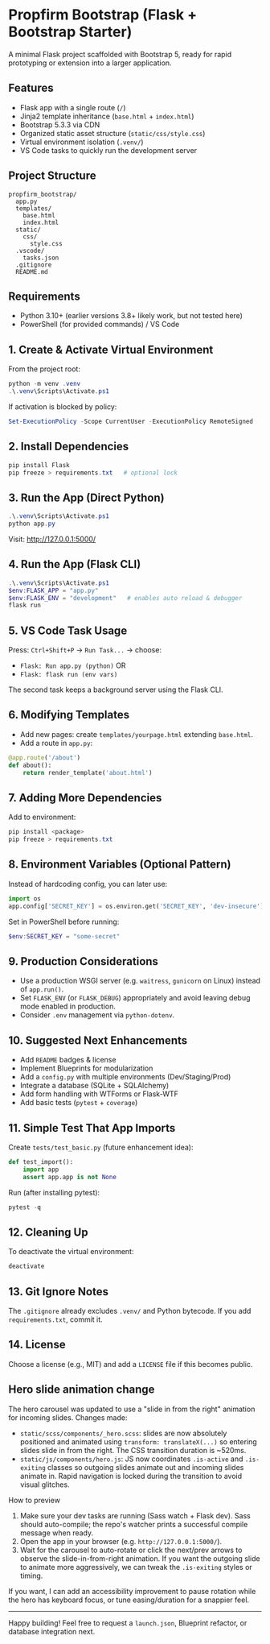 # Propfirm Bootstrap (Flask + Bootstrap Starter)

A minimal Flask project scaffolded with Bootstrap 5, ready for rapid prototyping or extension into a larger application.

## Features
- Flask app with a single route (`/`)
- Jinja2 template inheritance (`base.html` + `index.html`)
- Bootstrap 5.3.3 via CDN
- Organized static asset structure (`static/css/style.css`)
- Virtual environment isolation (`.venv/`)
- VS Code tasks to quickly run the development server

## Project Structure
```
propfirm_bootstrap/
  app.py
  templates/
    base.html
    index.html
  static/
    css/
      style.css
  .vscode/
    tasks.json
  .gitignore
  README.md
```

## Requirements
- Python 3.10+ (earlier versions 3.8+ likely work, but not tested here)
- PowerShell (for provided commands) / VS Code

## 1. Create & Activate Virtual Environment
From the project root:
```powershell
python -m venv .venv
.\.venv\Scripts\Activate.ps1
```
If activation is blocked by policy:
```powershell
Set-ExecutionPolicy -Scope CurrentUser -ExecutionPolicy RemoteSigned
```

## 2. Install Dependencies
```powershell
pip install Flask
pip freeze > requirements.txt   # optional lock
```

## 3. Run the App (Direct Python)
```powershell
.\.venv\Scripts\Activate.ps1
python app.py
```
Visit: http://127.0.0.1:5000/

## 4. Run the App (Flask CLI)
```powershell
.\.venv\Scripts\Activate.ps1
$env:FLASK_APP = "app.py"
$env:FLASK_ENV = "development"   # enables auto reload & debugger
flask run
```

## 5. VS Code Task Usage
Press: `Ctrl+Shift+P` → `Run Task...` → choose:
- `Flask: Run app.py (python)` OR
- `Flask: flask run (env vars)`

The second task keeps a background server using the Flask CLI.

## 6. Modifying Templates
- Add new pages: create `templates/yourpage.html` extending `base.html`.
- Add a route in `app.py`:
```python
@app.route('/about')
def about():
    return render_template('about.html')
```

## 7. Adding More Dependencies
Add to environment:
```powershell
pip install <package>
pip freeze > requirements.txt
```

## 8. Environment Variables (Optional Pattern)
Instead of hardcoding config, you can later use:
```python
import os
app.config['SECRET_KEY'] = os.environ.get('SECRET_KEY', 'dev-insecure')
```
Set in PowerShell before running:
```powershell
$env:SECRET_KEY = "some-secret"
```

## 9. Production Considerations
- Use a production WSGI server (e.g. `waitress`, `gunicorn` on Linux) instead of `app.run()`.
- Set `FLASK_ENV` (or `FLASK_DEBUG`) appropriately and avoid leaving debug mode enabled in production.
- Consider `.env` management via `python-dotenv`.

## 10. Suggested Next Enhancements
- Add `README` badges & license
- Implement Blueprints for modularization
- Add a `config.py` with multiple environments (Dev/Staging/Prod)
- Integrate a database (SQLite + SQLAlchemy)
- Add form handling with WTForms or Flask-WTF
- Add basic tests (`pytest` + `coverage`)

## 11. Simple Test That App Imports
Create `tests/test_basic.py` (future enhancement idea):
```python
def test_import():
    import app
    assert app.app is not None
```
Run (after installing pytest):
```powershell
pytest -q
```

## 12. Cleaning Up
To deactivate the virtual environment:
```powershell
deactivate
```

## 13. Git Ignore Notes
The `.gitignore` already excludes `.venv/` and Python bytecode. If you add `requirements.txt`, commit it.

## 14. License
Choose a license (e.g., MIT) and add a `LICENSE` file if this becomes public.

## Hero slide animation change

The hero carousel was updated to use a "slide in from the right" animation for incoming slides. Changes made:

- `static/scss/components/_hero.scss`: slides are now absolutely positioned and animated using `transform: translateX(...)` so entering slides slide in from the right. The CSS transition duration is ~520ms.
- `static/js/components/hero.js`: JS now coordinates `.is-active` and `.is-exiting` classes so outgoing slides animate out and incoming slides animate in. Rapid navigation is locked during the transition to avoid visual glitches.

How to preview

1. Make sure your dev tasks are running (Sass watch + Flask dev). Sass should auto-compile; the repo's watcher prints a successful compile message when ready.
2. Open the app in your browser (e.g. `http://127.0.0.1:5000/`).
3. Wait for the carousel to auto-rotate or click the next/prev arrows to observe the slide-in-from-right animation. If you want the outgoing slide to animate more aggressively, we can tweak the `.is-exiting` styles or timing.

If you want, I can add an accessibility improvement to pause rotation while the hero has keyboard focus, or tune easing/duration for a snappier feel.

---
Happy building! Feel free to request a `launch.json`, Blueprint refactor, or database integration next.
